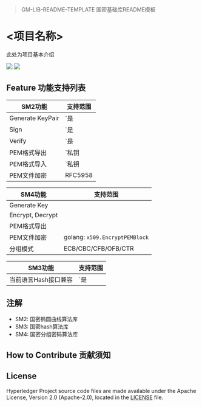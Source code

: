 > GM-LIB-README-TEMPLATE 国密基础库README模板

# <项目名称>

此处为项目基本介绍

![](https://img.shields.io/badge/至少提供一个Azure%20Pipelines-succeeded-success)
![](https://img.shields.io/badge/可以选择在此放置其他badge-状态-success)

## Feature 功能支持列表



|  SM2功能   | 支持范围  | 
|  ----  | ----  |
| Generate KeyPair  | `是|否` |
| Sign  | `是|否` |
| Verify | `是|否` |
| PEM格式导出 | `私钥|公钥|CSR|证书`|
| PEM格式导入 | `私钥|公钥|CSR|证书` |
| PEM文件加密 | RFC5958 |  

|  SM4功能   | 支持范围  | 
|  ----  | ----  |
| Generate Key |  |
| Encrypt, Decrypt |  |
| PEM格式导出 |   |
| PEM文件加密 | golang: `x509.EncryptPEMBlock` |
| 分组模式 | ECB/CBC/CFB/OFB/CTR |


|  SM3功能   | 支持范围  | 
|  ----  | ----  |
| 当前语言Hash接口兼容 | `是|否` |

## 注解
- SM2: 国密椭圆曲线算法库
- SM3: 国密hash算法库
- SM4: 国密分组密码算法库

## How to Contribute 贡献须知

## License
Hyperledger Project source code files are made available under the Apache License, Version 2.0 (Apache-2.0), located in the [LICENSE](LICENSE) file.
